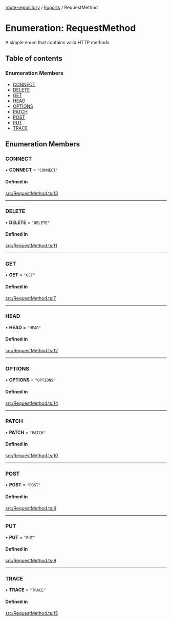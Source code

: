 [route-repository](../README.md) / [Exports](../modules.md) / RequestMethod

# Enumeration: RequestMethod

A simple enum that contains valid HTTP methods

## Table of contents

### Enumeration Members

- [CONNECT](RequestMethod.md#connect)
- [DELETE](RequestMethod.md#delete)
- [GET](RequestMethod.md#get)
- [HEAD](RequestMethod.md#head)
- [OPTIONS](RequestMethod.md#options)
- [PATCH](RequestMethod.md#patch)
- [POST](RequestMethod.md#post)
- [PUT](RequestMethod.md#put)
- [TRACE](RequestMethod.md#trace)

## Enumeration Members

### CONNECT

• **CONNECT** = ``"CONNECT"``

#### Defined in

[src/RequestMethod.ts:13](https://github.com/nonetallt/front-to-back-router/blob/4aaeda5/src/RequestMethod.ts#L13)

___

### DELETE

• **DELETE** = ``"DELETE"``

#### Defined in

[src/RequestMethod.ts:11](https://github.com/nonetallt/front-to-back-router/blob/4aaeda5/src/RequestMethod.ts#L11)

___

### GET

• **GET** = ``"GET"``

#### Defined in

[src/RequestMethod.ts:7](https://github.com/nonetallt/front-to-back-router/blob/4aaeda5/src/RequestMethod.ts#L7)

___

### HEAD

• **HEAD** = ``"HEAD"``

#### Defined in

[src/RequestMethod.ts:12](https://github.com/nonetallt/front-to-back-router/blob/4aaeda5/src/RequestMethod.ts#L12)

___

### OPTIONS

• **OPTIONS** = ``"OPTIONS"``

#### Defined in

[src/RequestMethod.ts:14](https://github.com/nonetallt/front-to-back-router/blob/4aaeda5/src/RequestMethod.ts#L14)

___

### PATCH

• **PATCH** = ``"PATCH"``

#### Defined in

[src/RequestMethod.ts:10](https://github.com/nonetallt/front-to-back-router/blob/4aaeda5/src/RequestMethod.ts#L10)

___

### POST

• **POST** = ``"POST"``

#### Defined in

[src/RequestMethod.ts:8](https://github.com/nonetallt/front-to-back-router/blob/4aaeda5/src/RequestMethod.ts#L8)

___

### PUT

• **PUT** = ``"PUT"``

#### Defined in

[src/RequestMethod.ts:9](https://github.com/nonetallt/front-to-back-router/blob/4aaeda5/src/RequestMethod.ts#L9)

___

### TRACE

• **TRACE** = ``"TRACE"``

#### Defined in

[src/RequestMethod.ts:15](https://github.com/nonetallt/front-to-back-router/blob/4aaeda5/src/RequestMethod.ts#L15)

